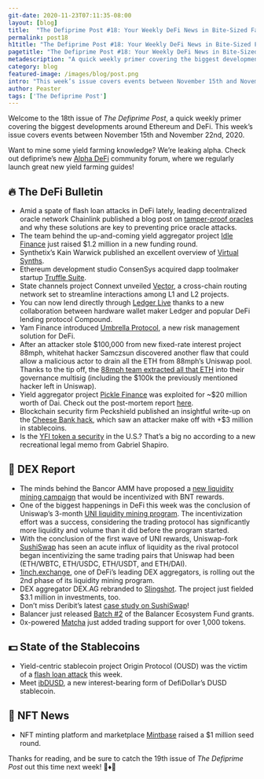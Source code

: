 ```yaml
---
git-date: 2020-11-23T07:11:35-08:00
layout: [blog]
title:  "The Defiprime Post #18: Your Weekly DeFi News in Bite-Sized Fashion"
permalink: post18
h1title: "The Defiprime Post #18: Your Weekly DeFi News in Bite-Sized Fashion"
pagetitle: "The Defiprime Post #18: Your Weekly DeFi News in Bite-Sized Fashion"
metadescription: "A quick weekly primer covering the biggest developments around Ethereum and DeFi. This week’s issue covers events between November 15th and November 22nd, 2020"
category: blog
featured-image: /images/blog/post.png
intro: "This week’s issue covers events between November 15th and November 22nd, 2020"
author: Peaster
tags: ['The Defiprime Post']
---
```

Welcome to the 18th issue of _The Defiprime Post_, a quick weekly primer covering the biggest developments around Ethereum and DeFi. This week’s issue covers events between November 15th and November 22nd, 2020.

Want to mine some yield farming knowledge? We’re leaking alpha. Check out defiprime’s new [Alpha DeFi](https://alpha.defiprime.com/c/yield-farming/6) community forum, where we regularly launch great new yield farming guides!


## 🔥 The DeFi Bulletin

*   Amid a spate of flash loan attacks in DeFi lately, leading decentralized oracle network Chainlink published a blog post on [tamper-proof oracles](https://blog.chain.link/flash-loans-and-the-importance-of-tamper-proof-oracles/) and why these solutions are key to preventing price oracle attacks. 
*   The team behind the up-and-coming yield aggregator project [Idle Finance](https://idlefinance.medium.com/idle-raises-1-2m-to-scale-its-yield-optimization-protocol-6adfa5f536af) just raised $1.2 million in a new funding round. 
*   Synthetix’s Kain Warwick published an excellent overview of [Virtual Synths](https://blog.synthetix.io/virtual-synths/). 
*   Ethereum development studio ConsenSys acquired dapp toolmaker startup [Truffle Suite](https://www.theblockcrypto.com/amp/linked/84857/consensys-acquisition-truffle-suite-dapp-ethereum?__twitter_impression=true). 
*   State channels project Connext unveiled [Vector](https://medium.com/connext/instant-cross-l2-transfers-are-now-on-testnet-2f1295530c22), a cross-chain routing network set to streamline interactions among L1 and L2 projects. 
*   You can now lend directly through [Ledger Live](https://blog.synthetix.io/virtual-synths/) thanks to a new collaboration between hardware wallet maker Ledger and popular DeFi lending protocol Compound.
*   Yam Finance introduced [Umbrella Protocol](https://medium.com/yam-finance/introducing-the-umbrella-protocol-by-yam-e89109548c6d), a new risk management solution for DeFi.
*   After an attacker stole $100,000 from new fixed-rate interest project 88mph, whitehat hacker Samczsun discovered another flaw that could allow a malicious actor to drain all the ETH from 88mph’s Uniswap pool. Thanks to the tip off, the [88mph team extracted all that ETH](https://medium.com/88mphapp/88mph-mphminter-contract-issue-6365dbcacb4f) into their governance multisig (including the $100k the previously mentioned hacker left in Uniswap). 
*   Yield aggregator project [Pickle Finance](https://twitter.com/sawinyh/status/1330231595886899203) was exploited for ~$20 million worth of Dai. Check out the post-mortem report [here](https://github.com/banteg/evil-jar/blob/master/readme.md). 
*   Blockchain security firm Peckshield published an insightful write-up on the [Cheese Bank hack](https://peckshield.medium.com/cheese-bank-incident-root-cause-analysis-d076bf87a1e7), which saw an attacker make off with +$3 million in stablecoins. 
*   Is the [YFI token a security](https://lexnode.substack.com/p/why-yfi-are-not-investment-contracts) in the U.S.? That’s a big no according to a new recreational legal memo from Gabriel Shapiro. 


## 💱 DEX Report

*   The minds behind the Bancor AMM have proposed a [new liquidity mining campaign](https://blog.bancor.network/announcing-bnt-liquidity-mining-b30be90a008d) that would be incentivized with BNT rewards. 
*   One of the biggest happenings in DeFi this week was the conclusion of Uniswap’s 3-month [UNI liquidity mining program](https://www.theblockcrypto.com/linked/84762/dex-uniswap-liquidity-mining-over). The incentivization effort was a success, considering the trading protocol has significantly more liquidity and volume than it did before the program started. 
*   With the conclusion of the first wave of UNI rewards, Uniswap-fork [SushiSwap](https://doseofdefi.substack.com/p/uni-rewards-halt-sushiswap-sees-inflows) has seen an acute influx of liquidity as the rival protocol began incentivizing the same trading pairs that Uniswap had been (ETH/WBTC, ETH/USDC, ETH/USDT, and ETH/DAI). 
*   [1inch.exchange](https://1inch-exchange.medium.com/liquidity-mining-update-1inch-announces-stage-2-of-liquidity-mining-program-43352f32d868), one of DeFi’s leading DEX aggregators, is rolling out the 2nd phase of its liquidity mining program.
*   DEX aggregator DEX.AG rebranded to [Slingshot](https://www.coindesk.com/dex-ag-slingshot-rebrand-funding-round). The project just fielded $3.1 million in investments, too. 
*   Don’t miss Deribit’s latest [case study on SushiSwap](https://insights.deribit.com/market-research/the-vampire-diaries-a-sushiswap-case-study/)!
*   Balancer just released [Batch #2](https://medium.com/balancer-protocol/batch-2-of-balancer-ecosystem-fund-grants-is-now-available-c6b1bf567483) of the Balancer Ecosystem Fund grants. 
*   0x-powered [Matcha](https://matcha.xyz/blog/trade-any-token) just added trading support for over 1,000 tokens. 


## 💵 State of the Stablecoins

*   Yield-centric stablecoin project Origin Protocol (OUSD) was the victim of a [flash loan attack](https://medium.com/originprotocol/urgent-ousd-has-hacked-and-there-has-been-a-loss-of-funds-7b8c4a7d534c) this week. 
*   Meet [ibDUSD](https://medium.com/defidollar/introducing-interest-bearing-defidollar-a-simple-savings-account-82576f200046), a new interest-bearing form of DefiDollar’s DUSD stablecoin.


## 💎 NFT News

*   NFT minting platform and marketplace [Mintbase](https://www.coindesk.com/mintbase-raises-1m-seed-round-to-bring-nfts-to-near-protocol) raised a $1 million seed round. 


Thanks for reading, and be sure to catch the 19th issue of _The Defiprime Post_ out this time next week! 👋♦️👋

